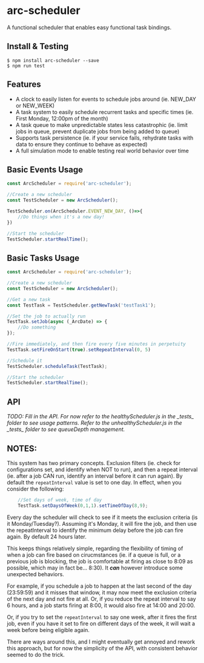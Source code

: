 # arc-scheduler
A functional scheduler that enables easy functional task bindings.

## Install & Testing
```
$ npm install arc-scheduler --save
$ npm run test
```

## Features
* A clock to easily listen for events to schedule jobs around (ie. NEW_DAY or NEW_WEEK)
* A task system to easily schedule recurrent tasks and specific times (ie. First Monday, 12:00pm of the month)
* A task queue to make unpredictable states less catastrophic (ie. limit jobs in queue, prevent duplicate jobs from being added to queue)
* Supports task persistence (ie. if your service fails, rehydrate tasks with data to ensure they continue to behave as expected)
* A full simulation mode to enable testing real world behavior over time

## Basic Events Usage

```js
const ArcScheduler = require('arc-scheduler');

//Create a new scheduler
const TestScheduler = new ArcScheduler();

TestScheduler.on(ArcScheduler.EVENT_NEW_DAY, ()=>{
    //Do things when it's a new day!
})

//Start the scheduler
TestScheduler.startRealTime();
```

## Basic Tasks Usage

```js
const ArcScheduler = require('arc-scheduler');

//Create a new scheduler
const TestScheduler = new ArcScheduler();

//Get a new task
const TestTask = TestScheduler.getNewTask('testTask1');

//Set the job to actually run
TestTask.setJob(async (_ArcDate) => {
    //Do something
});

//Fire immediately, and then fire every five minutes in perpetuity
TestTask.setFireOnStart(true).setRepeatInterval(0, 5)

//Schedule it
TestScheduler.scheduleTask(TestTask);

//Start the scheduler
TestScheduler.startRealTime();
```

## API

*TODO: Fill in the API. For now refer to the healthyScheduler.js in the \__tests__ folder to see usage patterns. Refer to the unhealthyScheduler.js in the \__tests__ folder to see queueDepth management.*

## NOTES:

This system has two primary concepts. Exclusion filters (ie. check for configurations set, and identify when NOT to run), and then a repeat interval (ie. after a job CAN run, identify an interval before it can run again). By default the `repeatInterval` value is set to one day. In effect, when you consider the following:

```js
    //Set days of week, time of day
    TestTask.setDaysOfWeek(0,1,1).setTimeOfDay(8,9);
```

Every day the scheduler will check to see if it meets the exclusion criteria (is it Monday/Tuesday?). Assuming it's Monday, it will fire the job, and then use the repeatInterval to identify the minimum delay before the job can fire again. By default 24 hours later.

This keeps things relatively simple, regarding the flexibility of timing of when a job can fire based on  cirucmstances (ie. if a queue is full, or a previous job is blocking, the job is comfortable at firing as close to 8:09 as possible, which may in fact be... 8:30). It **_can_** however introduce some unexpected behaviors.

For example, if you schedule a job to happen at the last second of the day (23:59:59) and it misses that window, it may now meet the exclusion criteria of the next day and not fire at all. Or, if you reduce the repeat interval to say 6 hours, and a job starts firing at 8:00, it would also fire at 14:00 and 20:00.

Or, if you try to set the `repeatInterval` to say one week, after it fires the first job, even if you have it set to fire on different days of the week, it will wait a week before being eligible again.

There are ways around this, and I might eventually get annoyed and rework this approach, but for now the simplicity of the API, with consistent behavior seemed to do the trick.